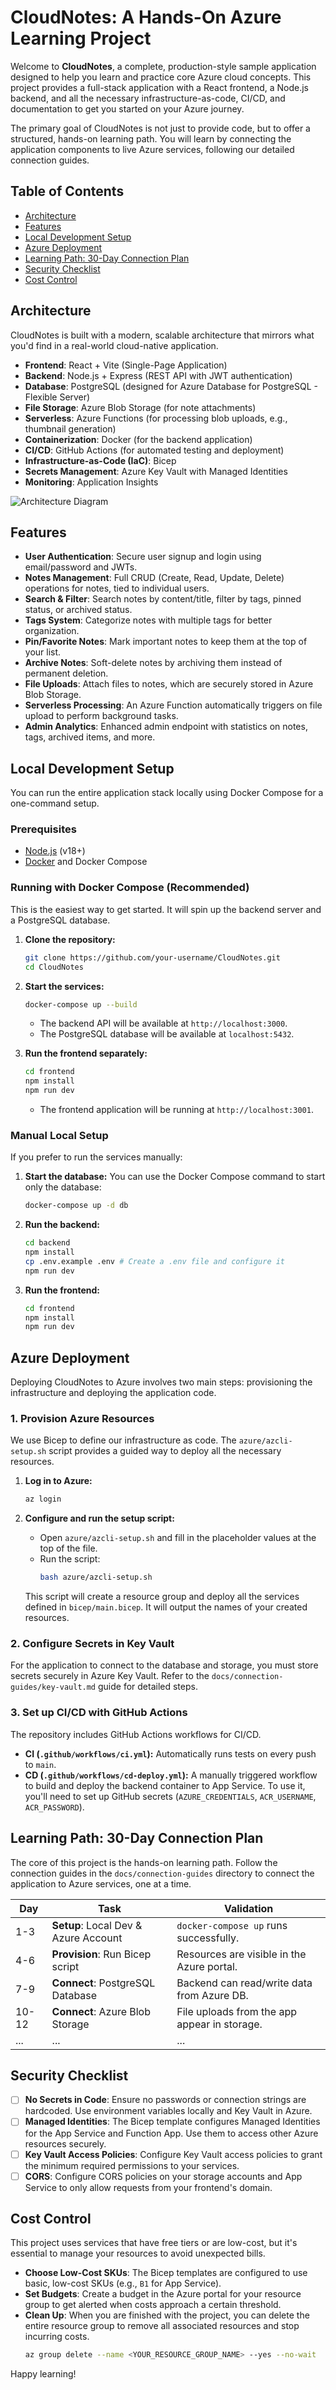 # CloudNotes: A Hands-On Azure Learning Project

Welcome to **CloudNotes**, a complete, production-style sample application designed to help you learn and practice core Azure cloud concepts. This project provides a full-stack application with a React frontend, a Node.js backend, and all the necessary infrastructure-as-code, CI/CD, and documentation to get you started on your Azure journey.

The primary goal of CloudNotes is not just to provide code, but to offer a structured, hands-on learning path. You will learn by connecting the application components to live Azure services, following our detailed connection guides.

## Table of Contents

- [Architecture](#architecture)
- [Features](#features)
- [Local Development Setup](#local-development-setup)
- [Azure Deployment](#azure-deployment)
- [Learning Path: 30-Day Connection Plan](#learning-path-30-day-connection-plan)
- [Security Checklist](#security-checklist)
- [Cost Control](#cost-control)

## Architecture

CloudNotes is built with a modern, scalable architecture that mirrors what you'd find in a real-world cloud-native application.

- **Frontend**: React + Vite (Single-Page Application)
- **Backend**: Node.js + Express (REST API with JWT authentication)
- **Database**: PostgreSQL (designed for Azure Database for PostgreSQL - Flexible Server)
- **File Storage**: Azure Blob Storage (for note attachments)
- **Serverless**: Azure Functions (for processing blob uploads, e.g., thumbnail generation)
- **Containerization**: Docker (for the backend application)
- **CI/CD**: GitHub Actions (for automated testing and deployment)
- **Infrastructure-as-Code (IaC)**: Bicep
- **Secrets Management**: Azure Key Vault with Managed Identities
- **Monitoring**: Application Insights

![Architecture Diagram](docs/architecture.png) <!-- Placeholder for diagram -->

## Features

- **User Authentication**: Secure user signup and login using email/password and JWTs.
- **Notes Management**: Full CRUD (Create, Read, Update, Delete) operations for notes, tied to individual users.
- **Search & Filter**: Search notes by content/title, filter by tags, pinned status, or archived status.
- **Tags System**: Categorize notes with multiple tags for better organization.
- **Pin/Favorite Notes**: Mark important notes to keep them at the top of your list.
- **Archive Notes**: Soft-delete notes by archiving them instead of permanent deletion.
- **File Uploads**: Attach files to notes, which are securely stored in Azure Blob Storage.
- **Serverless Processing**: An Azure Function automatically triggers on file upload to perform background tasks.
- **Admin Analytics**: Enhanced admin endpoint with statistics on notes, tags, archived items, and more.

## Local Development Setup

You can run the entire application stack locally using Docker Compose for a one-command setup.

### Prerequisites

- [Node.js](https://nodejs.org/) (v18+)
- [Docker](https://www.docker.com/products/docker-desktop/) and Docker Compose

### Running with Docker Compose (Recommended)

This is the easiest way to get started. It will spin up the backend server and a PostgreSQL database.

1.  **Clone the repository:**
    ```bash
    git clone https://github.com/your-username/CloudNotes.git
    cd CloudNotes
    ```

2.  **Start the services:**
    ```bash
    docker-compose up --build
    ```

    - The backend API will be available at `http://localhost:3000`.
    - The PostgreSQL database will be available at `localhost:5432`.

3.  **Run the frontend separately:**
    ```bash
    cd frontend
    npm install
    npm run dev
    ```
    - The frontend application will be running at `http://localhost:3001`.

### Manual Local Setup

If you prefer to run the services manually:

1.  **Start the database:**
    You can use the Docker Compose command to start only the database:
    ```bash
    docker-compose up -d db
    ```

2.  **Run the backend:**
    ```bash
    cd backend
    npm install
    cp .env.example .env # Create a .env file and configure it
    npm run dev
    ```

3.  **Run the frontend:**
    ```bash
    cd frontend
    npm install
    npm run dev
    ```

## Azure Deployment

Deploying CloudNotes to Azure involves two main steps: provisioning the infrastructure and deploying the application code.

### 1. Provision Azure Resources

We use Bicep to define our infrastructure as code. The `azure/azcli-setup.sh` script provides a guided way to deploy all the necessary resources.

1.  **Log in to Azure:**
    ```bash
    az login
    ```

2.  **Configure and run the setup script:**
    - Open `azure/azcli-setup.sh` and fill in the placeholder values at the top of the file.
    - Run the script:
      ```bash
      bash azure/azcli-setup.sh
      ```
    This script will create a resource group and deploy all the services defined in `bicep/main.bicep`. It will output the names of your created resources.

### 2. Configure Secrets in Key Vault

For the application to connect to the database and storage, you must store secrets securely in Azure Key Vault. Refer to the `docs/connection-guides/key-vault.md` guide for detailed steps.

### 3. Set up CI/CD with GitHub Actions

The repository includes GitHub Actions workflows for CI/CD.

-   **CI (`.github/workflows/ci.yml`):** Automatically runs tests on every push to `main`.
-   **CD (`.github/workflows/cd-deploy.yml`):** A manually triggered workflow to build and deploy the backend container to App Service. To use it, you'll need to set up GitHub secrets (`AZURE_CREDENTIALS`, `ACR_USERNAME`, `ACR_PASSWORD`).

## Learning Path: 30-Day Connection Plan

The core of this project is the hands-on learning path. Follow the connection guides in the `docs/connection-guides` directory to connect the application to Azure services, one at a time.

| Day | Task                                         | Validation                                    |
| --- | -------------------------------------------- | --------------------------------------------- |
| 1-3 | **Setup**: Local Dev & Azure Account         | `docker-compose up` runs successfully.        |
| 4-6 | **Provision**: Run Bicep script              | Resources are visible in the Azure portal.    |
| 7-9 | **Connect**: PostgreSQL Database             | Backend can read/write data from Azure DB.    |
| 10-12| **Connect**: Azure Blob Storage              | File uploads from the app appear in storage.  |
| ... | ...                                          | ...                                           |

## Security Checklist

-   [ ] **No Secrets in Code**: Ensure no passwords or connection strings are hardcoded. Use environment variables locally and Key Vault in Azure.
-   [ ] **Managed Identities**: The Bicep template configures Managed Identities for the App Service and Function App. Use them to access other Azure resources securely.
-   [ ] **Key Vault Access Policies**: Configure Key Vault access policies to grant the minimum required permissions to your services.
-   [ ] **CORS**: Configure CORS policies on your storage accounts and App Service to only allow requests from your frontend's domain.

## Cost Control

This project uses services that have free tiers or are low-cost, but it's essential to manage your resources to avoid unexpected bills.

-   **Choose Low-Cost SKUs**: The Bicep templates are configured to use basic, low-cost SKUs (e.g., `B1` for App Service).
-   **Set Budgets**: Create a budget in the Azure portal for your resource group to get alerted when costs approach a certain threshold.
-   **Clean Up**: When you are finished with the project, you can delete the entire resource group to remove all associated resources and stop incurring costs.
    ```bash
    az group delete --name <YOUR_RESOURCE_GROUP_NAME> --yes --no-wait
    ```

Happy learning!